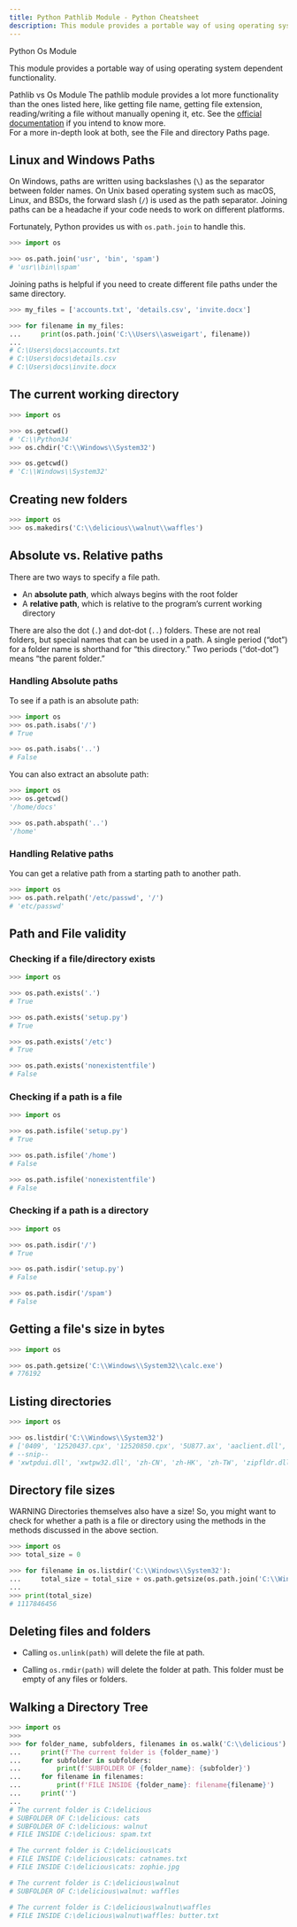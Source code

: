 ```yaml
---
title: Python Pathlib Module - Python Cheatsheet
description: This module provides a portable way of using operating system dependent functionality.
---
```


<base-title :title="frontmatter.title" :description="frontmatter.description">
Python Os Module
</base-title>

This module provides a portable way of using operating system dependent functionality.

<base-disclaimer>
  <base-disclaimer-title>
    Pathlib vs Os Module
  </base-disclaimer-title>
  <base-disclaimer-content>
    The <router-link to="/modules/pathlib-module">pathlib</router-link> module provides a lot more functionality than the ones listed here, like getting file name, getting file extension, reading/writing a file without manually opening it, etc. See the <a target="_blank" href="https://docs.python.org/3/library/pathlib.html">official documentation</a> if you intend to know more.
    <br>
    For a more in-depth look at both, see the <router-link to="/cheatsheet/file-directory-path">File and directory Paths</router-link> page.
  </base-disclaimer-content>
</base-disclaimer>

## Linux and Windows Paths

On Windows, paths are written using backslashes (`\`) as the separator between
folder names. On Unix based operating system such as macOS, Linux, and BSDs,
the forward slash (`/`) is used as the path separator. Joining paths can be
a headache if your code needs to work on different platforms.

Fortunately, Python provides us with `os.path.join` to handle this.

```python
>>> import os

>>> os.path.join('usr', 'bin', 'spam')
# 'usr\\bin\\spam'
```

Joining paths is helpful if you need to create different file paths under
the same directory.

```python
>>> my_files = ['accounts.txt', 'details.csv', 'invite.docx']

>>> for filename in my_files:
...     print(os.path.join('C:\\Users\\asweigart', filename))
...
# C:\Users\docs\accounts.txt
# C:\Users\docs\details.csv
# C:\Users\docs\invite.docx
```

## The current working directory

```python
>>> import os

>>> os.getcwd()
# 'C:\\Python34'
>>> os.chdir('C:\\Windows\\System32')

>>> os.getcwd()
# 'C:\\Windows\\System32'
```

## Creating new folders

```python
>>> import os
>>> os.makedirs('C:\\delicious\\walnut\\waffles')
```

## Absolute vs. Relative paths

There are two ways to specify a file path.

- An **absolute path**, which always begins with the root folder
- A **relative path**, which is relative to the program’s current working directory

There are also the dot (`.`) and dot-dot (`..`) folders. These are not real folders, but special names that can be used in a path. A single period (“dot”) for a folder name is shorthand for “this directory.” Two periods (“dot-dot”) means “the parent folder.”

### Handling Absolute paths

To see if a path is an absolute path:

```python
>>> import os
>>> os.path.isabs('/')
# True

>>> os.path.isabs('..')
# False
```

You can also extract an absolute path:

```python
>>> import os
>>> os.getcwd()
'/home/docs'

>>> os.path.abspath('..')
'/home'
```

### Handling Relative paths

You can get a relative path from a starting path to another path.

```python
>>> import os
>>> os.path.relpath('/etc/passwd', '/')
# 'etc/passwd'
```

## Path and File validity

### Checking if a file/directory exists

```python
>>> import os

>>> os.path.exists('.')
# True

>>> os.path.exists('setup.py')
# True

>>> os.path.exists('/etc')
# True

>>> os.path.exists('nonexistentfile')
# False
```

### Checking if a path is a file

```python
>>> import os

>>> os.path.isfile('setup.py')
# True

>>> os.path.isfile('/home')
# False

>>> os.path.isfile('nonexistentfile')
# False
```

### Checking if a path is a directory

```python
>>> import os

>>> os.path.isdir('/')
# True

>>> os.path.isdir('setup.py')
# False

>>> os.path.isdir('/spam')
# False
```

## Getting a file's size in bytes

```python
>>> import os

>>> os.path.getsize('C:\\Windows\\System32\\calc.exe')
# 776192
```

## Listing directories

```python
>>> import os

>>> os.listdir('C:\\Windows\\System32')
# ['0409', '12520437.cpx', '12520850.cpx', '5U877.ax', 'aaclient.dll',
# --snip--
# 'xwtpdui.dll', 'xwtpw32.dll', 'zh-CN', 'zh-HK', 'zh-TW', 'zipfldr.dll']
```

## Directory file sizes

<base-warning>
  <base-warning-title>
    WARNING
  </base-warning-title>
  <base-warning-content>
    Directories themselves also have a size! So, you might want to check for whether a path is a file or directory using the methods in the methods discussed in the above section.
  </base-warning-content>
</base-warning>

```python
>>> import os
>>> total_size = 0

>>> for filename in os.listdir('C:\\Windows\\System32'):
...     total_size = total_size + os.path.getsize(os.path.join('C:\\Windows\\System32', filename))
...
>>> print(total_size)
# 1117846456
```

## Deleting files and folders

- Calling `os.unlink(path)` will delete the file at path.

- Calling `os.rmdir(path)` will delete the folder at path. This folder must be empty of any files or folders.

## Walking a Directory Tree

```python
>>> import os
>>>
>>> for folder_name, subfolders, filenames in os.walk('C:\\delicious'):
...     print(f'The current folder is {folder_name}')
...     for subfolder in subfolders:
...         print(f'SUBFOLDER OF {folder_name}: {subfolder}')
...     for filename in filenames:
...         print(f'FILE INSIDE {folder_name}: filename{filename}')
...     print('')
...
# The current folder is C:\delicious
# SUBFOLDER OF C:\delicious: cats
# SUBFOLDER OF C:\delicious: walnut
# FILE INSIDE C:\delicious: spam.txt

# The current folder is C:\delicious\cats
# FILE INSIDE C:\delicious\cats: catnames.txt
# FILE INSIDE C:\delicious\cats: zophie.jpg

# The current folder is C:\delicious\walnut
# SUBFOLDER OF C:\delicious\walnut: waffles

# The current folder is C:\delicious\walnut\waffles
# FILE INSIDE C:\delicious\walnut\waffles: butter.txt
```
